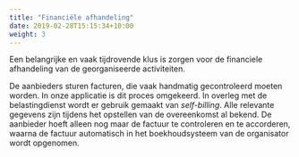 ```yaml
---
title: "Financiële afhandeling"
date: 2019-02-28T15:15:34+10:00
weight: 3
---
```


Een belangrijke en vaak tijdrovende klus is zorgen voor de financiele afhandeling van de georganiseerde activiteiten. 

De aanbieders sturen facturen, die vaak handmatig gecontroleerd moeten worden. In onze applicatie is dit proces omgekeerd. In overleg met de belastingdienst wordt er gebruik gemaakt van _self-billing_. Alle relevante gegevens zijn tijdens het opstellen van de overeenkomst al bekend. De aanbieder hoeft alleen nog maar de factuur te controleren en te accorderen, waarna de factuur automatisch in het boekhoudsysteem van de organisator wordt opgenomen.
